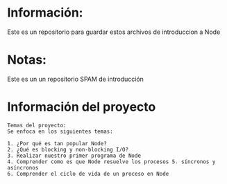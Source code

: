 # Información:
Este es un repositorio para guardar estos archivos de introduccion a Node 

# Notas: 
Este es un un repositorio SPAM de introducción


# Información del proyecto
```
Temas del proyecto:
Se enfoca en los siguientes temas:

1. ¿Por qué es tan popular Node?
2. ¿Qué es blocking y non-blocking I/O?
3. Realizar nuestro primer programa de Node
4. Comprender como es que Node resuelve los procesos 5. síncronos y asíncronos
6. Comprender el ciclo de vida de un proceso en Node
```